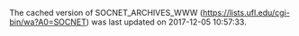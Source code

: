 The cached version of SOCNET_ARCHIVES_WWW (https://lists.ufl.edu/cgi-bin/wa?A0=SOCNET) was last updated on 2017-12-05 10:57:33.